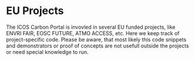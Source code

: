 # EU Projects

The ICOS Carbon Portal is invovled in several EU funded projects, like ENVRI FAIR, EOSC FUTURE, ATMO ACCESS, etc.
Here we keep track of project-specific code. Please be aware, that most likely this code snippets and demonstrators or proof of concepts are not usefull outside the projects or need special knowledge to run.
